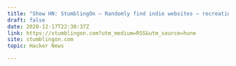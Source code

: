 ```yaml
---
title: "Show HN: StumblingOn – Randomly find indie websites – recreating StumbleUpon"
draft: false
date: 2020-12-17T22:30:37Z
link: https://stumblingon.com?utm_medium=RSS&utm_source=hune
site: stumblingon.com
topic: Hacker News  

---
```

